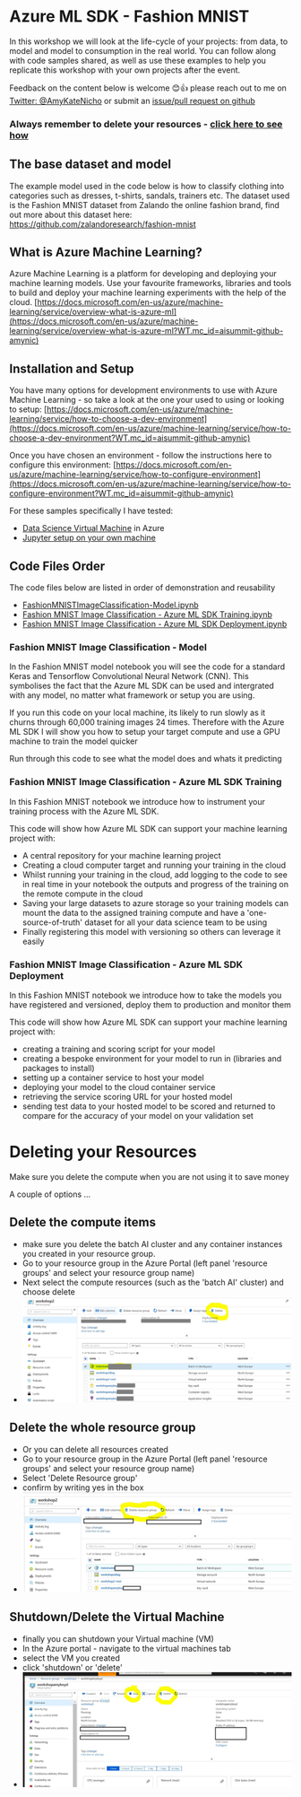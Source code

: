 # Azure ML SDK - Fashion MNIST

In this workshop we will look at the life-cycle of your projects: from data, to model and model to consumption in the real world. You can follow along with code samples shared, as well as use these examples to help you replicate this workshop with your own projects after the event. 

Feedback on the content below is welcome 😊👍 please reach out to me on [Twitter: @AmyKateNicho](https://twitter.com/AmyKateNicho) or submit an [issue/pull request on github](https://github.com/amynic/azureml-sdk-fashion/)

### Always remember to delete your resources - [click here to see how](#deleting-your-resources)

## The base dataset and model

The example model used in the code below is how to classify clothing into categories such as dresses, t-shirts, sandals, trainers etc. The dataset used is the Fashion MNIST dataset from Zalando the online fashion brand, find out more about this dataset here: https://github.com/zalandoresearch/fashion-mnist 

## What is Azure Machine Learning?
Azure Machine Learning is a platform for developing and deploying your machine learning models. Use your favourite frameworks, libraries and tools to build and deploy your machine learning experiments with the help of the cloud.  [https://docs.microsoft.com/en-us/azure/machine-learning/service/overview-what-is-azure-ml](https://docs.microsoft.com/en-us/azure/machine-learning/service/overview-what-is-azure-ml?WT.mc_id=aisummit-github-amynic)


## Installation and Setup
You have many options for development environments to use with Azure Machine Learning - so take a look at the one your used to using or looking to setup: [https://docs.microsoft.com/en-us/azure/machine-learning/service/how-to-choose-a-dev-environment](https://docs.microsoft.com/en-us/azure/machine-learning/service/how-to-choose-a-dev-environment?WT.mc_id=aisummit-github-amynic)

Once you have chosen an environment - follow the instructions here to configure this environment: [https://docs.microsoft.com/en-us/azure/machine-learning/service/how-to-configure-environment](https://docs.microsoft.com/en-us/azure/machine-learning/service/how-to-configure-environment?WT.mc_id=aisummit-github-amynic)

For these samples specifically I have tested:
* [Data Science Virtual Machine](https://docs.microsoft.com/en-us/azure/machine-learning/service/how-to-configure-environment#azure-notebooks-and-data-science-virtual-machine?WT.mc_id=aisummit-github-amynic) in Azure 
* [Jupyter setup on your own machine](https://docs.microsoft.com/en-us/azure/machine-learning/service/how-to-configure-environment#azure-notebooks-and-data-science-virtual-machine?WT.mc_id=aisummit-github-amynic)





## Code Files Order

The code files below are listed in order of demonstration and reusability
* [FashionMNISTImageClassification-Model.ipynb](https://github.com/amynic/azureml-sdk-fashion/blob/master/FashionMNISTImageClassification-model.ipynb)
* [Fashion MNIST Image Classification - Azure ML SDK Training.ipynb](https://github.com/amynic/azureml-sdk-fashion/blob/master/Fashion%20MNIST%20Image%20Classification%20-%20Azure%20ML%20SDK%20Training.ipynb)
* [Fashion MNIST Image Classification - Azure ML SDK Deployment.ipynb](https://github.com/amynic/azureml-sdk-fashion/blob/master/Fashion%20MNIST%20Image%20Classification%20-%20Azure%20ML%20SDK%20Deployment.ipynb)


### Fashion MNIST Image Classification - Model
In the Fashion MNIST model notebook you will see the code for a standard Keras and Tensorflow Convolutional Neural Network (CNN). This symbolises the fact that the Azure ML SDK can be used and intergrated with any model, no matter what framework or setup you are using.

If you run this code on your local machine, its likely to run slowly as it churns through 60,000 training images 24 times. Therefore with the Azure ML SDK I will show you how to setup your target compute and use a GPU machine to train the model quicker

Run through this code to see what the model does and whats it predicting

### Fashion MNIST Image Classification - Azure ML SDK Training

In this Fashion MNIST notebook we introduce how to instrument your training process with the Azure ML SDK. 

This code will show how Azure ML SDK can support your machine learning project with:
* A central repository for your machine learning project
* Creating a cloud computer target and running your training in the cloud
* Whilst running your training in the cloud, add logging to the code to see in real time in your notebook the outputs and progress of the training on the remote compute in the cloud
* Saving your large datasets to azure storage so your training models can mount the data to the assigned training compute and have a 'one-source-of-truth' dataset for all your data science team to be using
* Finally registering this model with versioning so others can leverage it easily

### Fashion MNIST Image Classification - Azure ML SDK Deployment

In this Fashion MNIST notebook we introduce how to take the models you have registered and versioned, deploy them to production and monitor them 

This code will show how Azure ML SDK can support your machine learning project with:
* creating a training and scoring script for your model
* creating a bespoke environment for your model to run in (libraries and packages to install)
* setting up a container service to host your model
* deploying your model to the cloud container service
* retrieving the service scoring URL for your hosted model
* sending test data to your hosted model to be scored and returned to compare for the accuracy of your model on your validation set


# Deleting your Resources

Make sure you delete the compute when you are not using it to save money

A couple of options ...

## Delete the compute items
* make sure you delete the batch AI cluster and any container instances you created in your resource group.
* Go to your resource group in the Azure Portal (left panel 'resource groups' and select your resource group name)
* Next select the compute resources (such as the 'batch AI' cluster) and choose delete
* ![delete batch ai](/images/deleteresources1.JPG)

## Delete the whole resource group
* Or you can delete all resources created
*  Go to your resource group in the Azure Portal (left panel 'resource groups' and select your resource group name)
* Select 'Delete Resource group'
* confirm by writing yes in the box
*  ![delete resource group](/images/deleteresources2.JPG)


## Shutdown/Delete the Virtual Machine
* finally you can shutdown your Virtual machine (VM)
* In the Azure portal - navigate to the virtual machines tab
* select the VM you created
* click 'shutdown' or 'delete'
*  ![shutdown vm](/images/deleteresources3.JPG)

